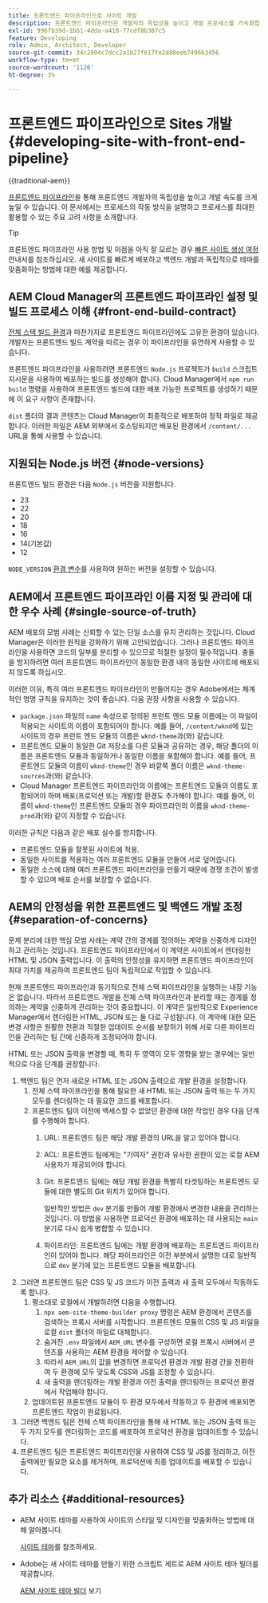 ```yaml
---
title: 프론트엔드 파이프라인으로 사이트 개발
description: 프론트엔드 파이프라인은 개발자의 독립성을 높이고 개발 프로세스를 가속화합니다. 최적의 성능과 효율성을 보장하기 위한 프론트엔드 빌드 프로세스의 주요 고려 사항을 간략하게 설명합니다(영문).
exl-id: 996fb39d-1bb1-4dda-a418-77cdf8b307c5
feature: Developing
role: Admin, Architect, Developer
source-git-commit: 34c2604c7dcc2a1b27f617fe2d88eeb7496b3456
workflow-type: tm+mt
source-wordcount: '1126'
ht-degree: 3%

---
```



# 프론트엔드 파이프라인으로 Sites 개발 {#developing-site-with-front-end-pipeline}

{{traditional-aem}}

[프론트엔드 파이프라인](/help/implementing/cloud-manager/configuring-pipelines/introduction-ci-cd-pipelines.md#front-end)을 통해 프론트엔드 개발자의 독립성을 높이고 개발 속도를 크게 높일 수 있습니다. 이 문서에서는 프로세스의 작동 방식을 설명하고 프로세스를 최대한 활용할 수 있는 주요 고려 사항을 소개합니다.

>[!TIP]
>
>프론트엔드 파이프라인 사용 방법 및 이점을 아직 잘 모르는 경우 [빠른 사이트 생성 여정](/help/journey-sites/quick-site/overview.md) 안내서를 참조하십시오. 새 사이트를 빠르게 배포하고 백엔드 개발과 독립적으로 테마를 맞춤화하는 방법에 대한 예를 제공합니다.

## AEM Cloud Manager의 프론트엔드 파이프라인 설정 및 빌드 프로세스 이해 {#front-end-build-contract}

[전체 스택 빌드 환경](/help/implementing/cloud-manager/getting-access-to-aem-in-cloud/build-environment-details.md)과 마찬가지로 프론트엔드 파이프라인에도 고유한 환경이 있습니다. 개발자는 프론트엔드 빌드 계약을 따르는 경우 이 파이프라인을 유연하게 사용할 수 있습니다.

프론트엔드 파이프라인을 사용하려면 프론트엔드 `Node.js` 프로젝트가 `build` 스크립트 지시문을 사용하여 배포하는 빌드를 생성해야 합니다. Cloud Manager에서 `npm run build` 명령을 사용하여 프론트엔드 빌드에 대한 배포 가능한 프로젝트를 생성하기 때문에 이 요구 사항이 존재합니다.

`dist` 폴더의 결과 콘텐츠는 Cloud Manager이 최종적으로 배포하여 정적 파일로 제공합니다. 이러한 파일은 AEM 외부에서 호스팅되지만 배포된 환경에서 `/content/...` URL을 통해 사용할 수 있습니다.

## 지원되는 Node.js 버전 {#node-versions}

프론트엔드 빌드 환경은 다음 `Node.js` 버전을 지원합니다.

* 23
* 22
* 20
* 18
* 16
* 14(기본값)
* 12

`NODE_VERSION` [환경 변수](/help/implementing/cloud-manager/environment-variables.md)를 사용하여 원하는 버전을 설정할 수 있습니다.

## AEM에서 프론트엔드 파이프라인 이름 지정 및 관리에 대한 우수 사례 {#single-source-of-truth}

AEM 배포의 모범 사례는 신뢰할 수 있는 단일 소스를 유지 관리하는 것입니다. Cloud Manager은 이러한 원칙을 강화하기 위해 고안되었습니다. 그러나 프론트엔드 파이프라인을 사용하면 코드의 일부를 분리할 수 있으므로 적절한 설정이 필수적입니다. 충돌을 방지하려면 여러 프론트엔드 파이프라인이 동일한 환경 내의 동일한 사이트에 배포되지 않도록 하십시오.

이러한 이유, 특히 여러 프론트엔드 파이프라인이 만들어지는 경우 Adobe에서는 체계적인 명명 규칙을 유지하는 것이 좋습니다. 다음 권장 사항을 사용할 수 있습니다.

* `package.json` 파일의 `name` 속성으로 정의된 프런트 엔드 모듈 이름에는 이 파일이 적용되는 사이트의 이름이 포함되어야 합니다. 예를 들어, `/content/wknd`에 있는 사이트의 경우 프런트 엔드 모듈의 이름은 `wknd-theme`과(와) 같습니다.
* 프론트엔드 모듈이 동일한 Git 저장소를 다른 모듈과 공유하는 경우, 해당 폴더의 이름은 프론트엔드 모듈과 동일하거나 동일한 이름을 포함해야 합니다. 예를 들어, 프론트엔드 모듈의 이름이 `wknd-theme`인 경우 바깥쪽 폴더 이름은 `wknd-theme-sources`과(와) 같습니다.
* Cloud Manager 프론트엔드 파이프라인의 이름에는 프론트엔드 모듈의 이름도 포함되어야 하며 배포(프로덕션 또는 개발)할 환경도 추가해야 합니다. 예를 들어, 이름이 `wknd-theme`인 프론트엔드 모듈의 경우 파이프라인의 이름을 `wknd-theme-prod`과(와) 같이 지정할 수 있습니다.

이러한 규칙은 다음과 같은 배포 실수를 방지합니다.

* 프론트엔드 모듈을 잘못된 사이트에 적용.
* 동일한 사이트를 적용하는 여러 프론트엔드 모듈을 만들어 서로 덮어씁니다.
* 동일한 소스에 대해 여러 프론트엔드 파이프라인을 만들기 때문에 경쟁 조건이 발생할 수 있으며 배포 순서를 보장할 수 없습니다.

## AEM의 안정성을 위한 프론트엔드 및 백엔드 개발 조정 {#separation-of-concerns}

문제 분리에 대한 핵심 모범 사례는 계약 간의 경계를 정의하는 계약을 신중하게 디자인하고 관리하는 것입니다. 프론트엔드 파이프라인에서 이 계약은 사이트에서 렌더링한 HTML 및 JSON 출력입니다. 이 출력의 안정성을 유지하면 프론트엔드 파이프라인이 최대 가치를 제공하여 프론트엔드 팀이 독립적으로 작업할 수 있습니다.

현재 프론트엔드 파이프라인과 동기적으로 전체 스택 파이프라인을 실행하는 내장 기능은 없습니다. 따라서 프론트엔드 개발을 전체 스택 파이프라인과 분리할 때는 경계를 정의하는 계약을 신중하게 관리하는 것이 중요합니다. 이 계약은 일반적으로 Experience Manager에서 렌더링한 HTML, JSON 또는 둘 다로 구성됩니다. 이 계약에 대한 모든 변경 사항은 원활한 전환과 적절한 업데이트 순서를 보장하기 위해 서로 다른 파이프라인을 관리하는 팀 간에 신중하게 조정되어야 합니다.

HTML 또는 JSON 출력을 변경할 때, 특히 두 영역이 모두 영향을 받는 경우에는 일반적으로 다음 단계를 권장합니다.

1. 백엔드 팀은 먼저 새로운 HTML 또는 JSON 출력으로 개발 환경을 설정합니다.
   1. 전체 스택 파이프라인을 통해 필요한 새 HTML 또는 JSON 출력 또는 두 가지 모두를 렌더링하는 데 필요한 코드를 배포합니다.
   1. 프론트엔드 팀이 이전에 액세스할 수 없었던 환경에 대한 작업인 경우 다음 단계를 수행해야 합니다.
      1. URL: 프론트엔드 팀은 해당 개발 환경의 URL을 알고 있어야 합니다.
      1. ACL: 프론트엔드 팀에게는 &quot;기여자&quot; 권한과 유사한 권한이 있는 로컬 AEM 사용자가 제공되어야 합니다.
      1. Git: 프론트엔드 팀에는 해당 개발 환경을 특별히 타겟팅하는 프론트엔드 모듈에 대한 별도의 Git 위치가 있어야 합니다.

         일반적인 방법은 `dev` 분기를 만들어 개발 환경에서 변경한 내용을 관리하는 것입니다. 이 방법을 사용하면 프로덕션 환경에 배포하는 데 사용되는 `main` 분기로 다시 쉽게 병합할 수 있습니다.

      1. 파이프라인: 프론트엔드 팀에는 개발 환경에 배포하는 프론트엔드 파이프라인이 있어야 합니다. 해당 파이프라인은 이전 부분에서 설명한 대로 일반적으로 `dev` 분기에 있는 프론트엔드 모듈을 배포합니다.
1. 그러면 프론트엔드 팀은 CSS 및 JS 코드가 이전 출력과 새 출력 모두에서 작동하도록 합니다.
   1. 평소대로 로컬에서 개발하려면 다음을 수행합니다.
      1. `npx aem-site-theme-builder proxy` 명령은 AEM 환경에서 콘텐츠를 검색하는 프록시 서버를 시작합니다. 프론트엔드 모듈의 CSS 및 JS 파일을 로컬 `dist` 폴더의 파일로 대체합니다.
      1. 숨겨진 `.env` 파일에서 `AEM_URL` 변수를 구성하면 로컬 프록시 서버에서 콘텐츠를 사용하는 AEM 환경을 제어할 수 있습니다.
      1. 따라서 `AEM_URL`의 값을 변경하면 프로덕션 환경과 개발 환경 간을 전환하여 두 환경에 모두 맞도록 CSS와 JS를 조정할 수 있습니다.
      1. 새 출력을 렌더링하는 개발 환경과 이전 출력을 렌더링하는 프로덕션 환경에서 작업해야 합니다.
   1. 업데이트된 프론트엔드 모듈이 두 환경 모두에서 작동하고 두 환경에 배포되면 프론트엔드 작업이 완료됩니다.
1. 그러면 백엔드 팀은 전체 스택 파이프라인을 통해 새 HTML 또는 JSON 출력 또는 두 가지 모두를 렌더링하는 코드를 배포하여 프로덕션 환경을 업데이트할 수 있습니다.
1. 프론트엔드 팀은 프론트엔드 파이프라인을 사용하여 CSS 및 JS를 정리하고, 이전 출력에만 필요한 요소를 제거하며, 프로덕션에 최종 업데이트를 배포할 수 있습니다.

## 추가 리소스 {#additional-resources}

* AEM 사이트 테마를 사용하여 사이트의 스타일 및 디자인을 맞춤화하는 방법에 대해 알아봅니다.

  [사이트 테마](/help/sites-cloud/administering/site-creation/site-themes.md)를 참조하세요.

* Adobe는 새 사이트 테마를 만들기 위한 스크립트 세트로 AEM 사이트 테마 빌더를 제공합니다.

  [AEM 사이트 테마 빌더](https://github.com/adobe/aem-site-theme-builder) 보기




